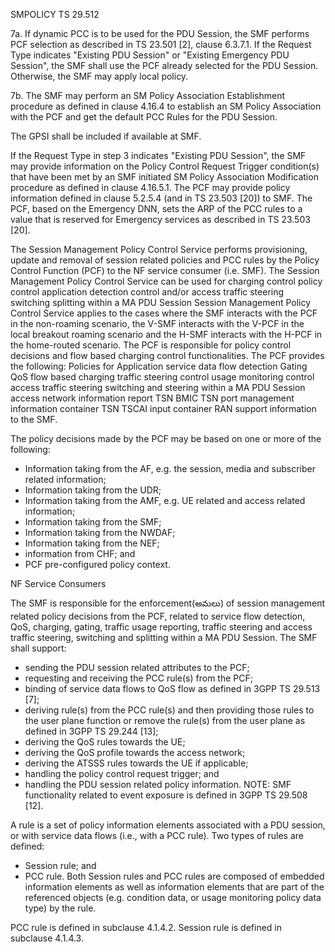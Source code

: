 SMPOLICY 
TS 29.512



7a. If dynamic PCC is to be used for the PDU Session, the SMF performs PCF selection as described in TS 23.501 [2], clause 6.3.7.1. If the Request Type indicates "Existing PDU Session" or "Existing Emergency PDU Session", the SMF shall use the PCF already selected for the PDU Session.
 Otherwise, the SMF may apply local policy.

7b. The SMF may perform an SM Policy Association Establishment procedure as defined in clause 4.16.4 to establish an SM Policy Association with the PCF and get the default PCC Rules for the PDU Session. 

The GPSI shall be included if available at SMF. 

If the Request Type in step 3 indicates "Existing PDU Session", the SMF may provide information on the Policy Control Request Trigger condition(s) that have been met by an SMF initiated SM Policy Association Modification procedure as defined in clause 4.16.5.1. The PCF may provide policy information defined in clause 5.2.5.4 (and in TS 23.503 [20]) to SMF. The PCF, based on the Emergency DNN, sets the ARP of the PCC rules to a value that is reserved for Emergency services as described in TS 23.503 [20]. 

The Session Management Policy Control Service performs provisioning, update and removal of session related policies and PCC rules by the Policy Control Function (PCF) to the NF service consumer (i.e. SMF). 
The Session Management Policy Control Service can be used for 
charging control
policy control
application detection 
control and/or access traffic steering
switching 
splitting within a MA PDU Session
Session Management Policy Control Service applies to the cases where the SMF interacts with the PCF in the non-roaming scenario, the V-SMF interacts with the V-PCF in the local breakout roaming scenario and the H-SMF interacts with the H-PCF in the home-routed scenario. 
The PCF is responsible for policy control decisions and flow based charging control functionalities. The PCF provides
the following:
Policies for 
Application
service data flow detection
Gating
QoS
flow based charging
traffic steering control
usage monitoring control
access traffic steering
switching and steering within a MA PDU Session
access network information report
TSN BMIC
TSN port management information container 
TSN TSCAI input container 
RAN support information to the SMF.


The policy decisions made by the PCF may be based on one or more of the following:

- Information taking from the AF, e.g. the session, media and subscriber related information;
- Information taking from the UDR;
- Information taking from the AMF, e.g. UE related and access related information;
- Information taking from the SMF;
- Information taking from the NWDAF;
- Information taking from the NEF;
- information from CHF; and
- PCF pre-configured policy context.


NF Service Consumers

The SMF is responsible for the enforcement(అమలు) of session management related policy decisions from the PCF, related to service flow detection, QoS, charging, gating, traffic usage reporting, traffic steering and access traffic steering,
switching and splitting within a MA PDU Session.
The SMF shall support:
- sending the PDU session related attributes to the PCF;
- requesting and receiving the PCC rule(s) from the PCF;
- binding of service data flows to QoS flow as defined in 3GPP TS 29.513 [7];
- deriving rule(s) from the PCC rule(s) and then providing those rules to the user plane function or remove the rule(s) from the user plane as defined in 3GPP TS 29.244 [13];
- deriving the QoS rules towards the UE;
- deriving the QoS profile towards the access network;
- deriving the ATSSS rules towards the UE if applicable;
- handling the policy control request trigger; and
- handling the PDU session related policy information.
NOTE: SMF functionality related to event exposure is defined in 3GPP TS 29.508 [12].

A rule is a set of policy information elements associated with a PDU session, or with service data flows (i.e., with a PCC rule).
Two types of rules are defined:
- Session rule; and
- PCC rule.
Both Session rules and PCC rules are composed of embedded information elements as well as information elements that are part of the referenced objects (e.g. condition data, or usage monitoring policy data type) by the rule.

PCC rule is defined in subclause 4.1.4.2. Session rule is defined in subclause 4.1.4.3.

